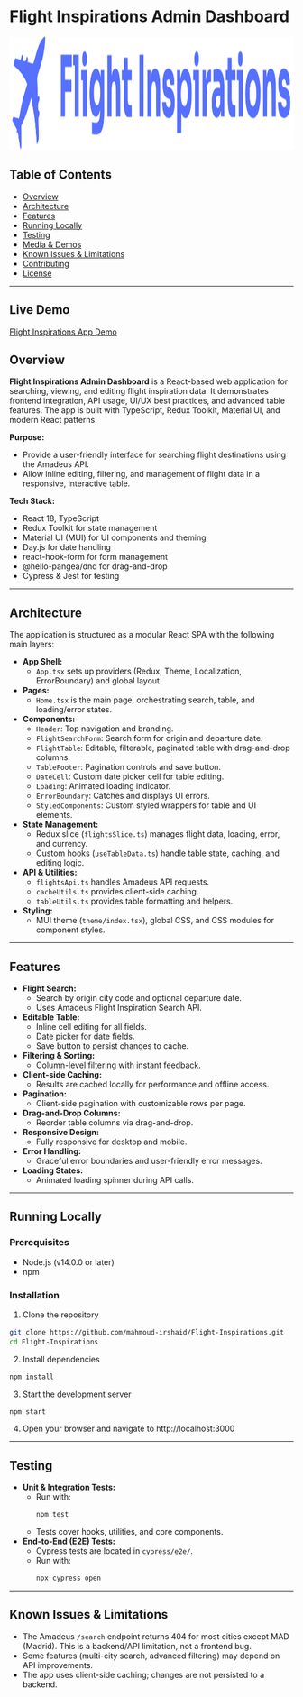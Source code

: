 # Flight Inspirations Admin Dashboard

<div align="center">
  <img src="public/flight-inspirations-logo.svg" alt="Flight Inspirations Logo" width="1000" height="200">
</div>

## Table of Contents

- [Overview](#overview)
- [Architecture](#architecture)
- [Features](#features)
- [Running Locally](#running-locally)
- [Testing](#testing)
- [Media & Demos](#media--demos)
- [Known Issues & Limitations](#known-issues--limitations)
- [Contributing](#contributing)
- [License](#license)

---
## Live Demo

[Flight Inspirations App Demo](https://flight-inspirations-zeta.vercel.app/)

## Overview

**Flight Inspirations Admin Dashboard** is a React-based web application for searching, viewing, and editing flight inspiration data. It demonstrates frontend integration, API usage, UI/UX best practices, and advanced table features. The app is built with TypeScript, Redux Toolkit, Material UI, and modern React patterns.

**Purpose:**

- Provide a user-friendly interface for searching flight destinations using the Amadeus API.
- Allow inline editing, filtering, and management of flight data in a responsive, interactive table.

**Tech Stack:**

- React 18, TypeScript
- Redux Toolkit for state management
- Material UI (MUI) for UI components and theming
- Day.js for date handling
- react-hook-form for form management
- @hello-pangea/dnd for drag-and-drop
- Cypress & Jest for testing

---

## Architecture

The application is structured as a modular React SPA with the following main layers:

- **App Shell:**
  - `App.tsx` sets up providers (Redux, Theme, Localization, ErrorBoundary) and global layout.
- **Pages:**
  - `Home.tsx` is the main page, orchestrating search, table, and loading/error states.
- **Components:**
  - `Header`: Top navigation and branding.
  - `FlightSearchForm`: Search form for origin and departure date.
  - `FlightTable`: Editable, filterable, paginated table with drag-and-drop columns.
  - `TableFooter`: Pagination controls and save button.
  - `DateCell`: Custom date picker cell for table editing.
  - `Loading`: Animated loading indicator.
  - `ErrorBoundary`: Catches and displays UI errors.
  - `StyledComponents`: Custom styled wrappers for table and UI elements.
- **State Management:**
  - Redux slice (`flightsSlice.ts`) manages flight data, loading, error, and currency.
  - Custom hooks (`useTableData.ts`) handle table state, caching, and editing logic.
- **API & Utilities:**
  - `flightsApi.ts` handles Amadeus API requests.
  - `cacheUtils.ts` provides client-side caching.
  - `tableUtils.ts` provides table formatting and helpers.
- **Styling:**
  - MUI theme (`theme/index.tsx`), global CSS, and CSS modules for component styles.

---

## Features

- **Flight Search:**
  - Search by origin city code and optional departure date.
  - Uses Amadeus Flight Inspiration Search API.
- **Editable Table:**
  - Inline cell editing for all fields.
  - Date picker for date fields.
  - Save button to persist changes to cache.
- **Filtering & Sorting:**
  - Column-level filtering with instant feedback.
- **Client-side Caching:**
  - Results are cached locally for performance and offline access.
- **Pagination:**
  - Client-side pagination with customizable rows per page.
- **Drag-and-Drop Columns:**
  - Reorder table columns via drag-and-drop.
- **Responsive Design:**
  - Fully responsive for desktop and mobile.
- **Error Handling:**
  - Graceful error boundaries and user-friendly error messages.
- **Loading States:**
  - Animated loading spinner during API calls.

---

## Running Locally

### Prerequisites

- Node.js (v14.0.0 or later)
- npm

### Installation

1. Clone the repository

```bash
git clone https://github.com/mahmoud-irshaid/Flight-Inspirations.git
cd Flight-Inspirations
```

2. Install dependencies

```bash
npm install
```

3. Start the development server

```bash
npm start
```

4. Open your browser and navigate to http://localhost:3000

---

## Testing

- **Unit & Integration Tests:**
  - Run with:
    ```bash
    npm test
    ```
  - Tests cover hooks, utilities, and core components.
- **End-to-End (E2E) Tests:**
  - Cypress tests are located in `cypress/e2e/`.
  - Run with:
    ```bash
    npx cypress open
    ```

---

## Known Issues & Limitations

- The Amadeus `/search` endpoint returns 404 for most cities except MAD (Madrid). This is a backend/API limitation, not a frontend bug.
- Some features (multi-city search, advanced filtering) may depend on API improvements.
- The app uses client-side caching; changes are not persisted to a backend.
